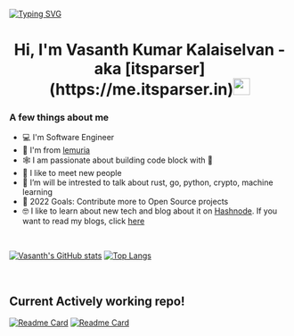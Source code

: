 [![Typing SVG](https://readme-typing-svg.herokuapp.com?color=%2336BCF7&lines=Welcome+to+Itsparser's+Repository)](https://git.io/typing-svg)


<h1 align="center">Hi, I'm Vasanth Kumar Kalaiselvan -  aka [itsparser](https://me.itsparser.in)<img src="https://raw.githubusercontent.com/MartinHeinz/MartinHeinz/master/wave.gif" width="30px"></h1>


### A few things about me

- 💻 I'm Software Engineer
- 📍 I'm from [lemuria](https://en.wikipedia.org/wiki/Lemuria)
- 🕸️ I am passionate about building code block with 💖
- 🤝 I like to meet new people
- 🌱 I’m will be intrested to talk about rust, go, python, crypto, machine learning
- 🥅 2022 Goals: Contribute more to Open Source projects
- 🤓 I like to learn about new tech and blog about it on [Hashnode](https://hashnode.com/@itsparser). If you want to read my blogs, click [here](https://blog.itsparser.in)
<br />

[![Vasanth's GitHub stats](https://github-readme-stats.vercel.app/api?username=itsparser&show_icons=true&theme=tokyonight)](https://github.com/anuraghazra/github-readme-stats)
[![Top Langs](https://github-readme-stats.vercel.app/api/top-langs/?username=itsparser&layout=compact&theme=tokyonight)](https://github.com/anuraghazra/github-readme-stats)

<br />

## Current Actively working repo!

[![Readme Card](https://github-readme-stats.vercel.app/api/pin/?username=workfoxes&repo=kayo&show_owner=true)](https://github.com/workfoxes/kayo)
[![Readme Card](https://github-readme-stats.vercel.app/api/pin/?username=workfoxes&repo=thermite&show_owner=true)](https://github.com/workfoxes/thermite)



